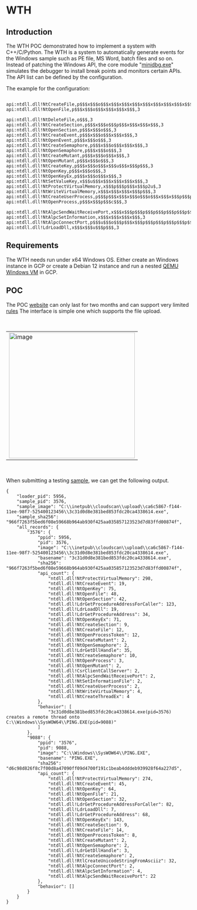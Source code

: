 # WTH

## Introduction

The WTH POC demonstrated how to implement a system with C++/C/Python.
The WTH is a system to automatically generate events for the Windows sample such as PE file, MS Word, batch files and so on.
Instead of patching the Windows API, the core module "[minidbg.exe](./cloudscan/core/README.md)" simulates the debugger to install break points and monitors certain APIs. The API list can be defined by the configuration.

The example for the configuration:
```

api:ntdll.dll!NtCreateFile,p$$$x$$$o$$$x$$$x$$$x$$$x$$$x$$$x$$$x$$$x$$$,3
api:ntdll.dll!NtOpenFile,p$$$x$$$o$$$x$$$x$$$x$$$,3

api:ntdll.dll!NtDeleteFile,o$$$,3
api:ntdll.dll!NtCreateSection,p$$$x$$$o$$$p$$$x$$$x$$$x$$$,3
api:ntdll.dll!NtOpenSection,p$$$x$$$o$$$,3
api:ntdll.dll!NtCreateEvent,p$$$x$$$o$$$x$$$x$$$,3
api:ntdll.dll!NtOpenEvent,p$$$x$$$o$$$,3
api:ntdll.dll!NtCreateSemaphore,p$$$x$$$o$$$x$$$x$$$,3
api:ntdll.dll!NtOpenSemaphore,p$$$x$$$o$$$,3
api:ntdll.dll!NtCreateMutant,p$$$x$$$o$$$x$$$,3
api:ntdll.dll!NtOpenMutant,p$$$x$$$o$$$,3
api:ntdll.dll!NtCreateKey,p$$$x$$$o$$$x$$$u$$$x$$$p$$$,3
api:ntdll.dll!NtOpenKey,p$$$x$$$o$$$,3
api:ntdll.dll!NtOpenKeyEx,p$$$x$$$o$$$x$$$,3
api:ntdll.dll!NtSetValueKey,x$$$u$$$x$$$x$$$x$$$x$$$,3
api:ntdll.dll!NtProtectVirtualMemory,x$$$p$$$p$$$x$$$p2u$,3
api:ntdll.dll!NtWriteVirtualMemory,x$$$x$$$x$$$x$$$p$$$,3
api:ntdll.dll!NtCreateUserProcess,p$$$p$$$x$$$x$$$o$$$o$$$x$$$x$$$p$$$p$$$p$$$,3
api:ntdll.dll!NtOpenProcess,p$$$x$$$p$$$c$$$,3

api:ntdll.dll!NtAlpcSendWaitReceivePort,x$$$x$$$p$$$p$$$p$$$p$$$p$$$p$$$,3
api:ntdll.dll!NtAlpcSetInformation,x$$$x$$$x$$$x$$$,3
api:ntdll.dll!NtAlpcConnectPort,p$$$u$$$o$$$p$$$x$$$p$$$p$$$p$$$p$$$p$$$p$$$,3
api:ntdll.dll!LdrLoadDll,x$$$x$$$u$$$p$$$,3

```

## Requirements

The WTH needs run under x64 Windows OS. Either create an Windows instance in GCP or create a Debian 12 instance and run a nested [QEMU Windows VM](./qemu/README.md) in GCP.

## POC

The POC [website](https://35.203.182.93/sample) can only last for two months and can support very limited [rules](https://github.com/ryu0886/cloudscan/blob/main/core/analysis.py#L108)
The interface is simple one which supports the file upload.

<br>
<table>
    <td>
<img width="343" alt="image" src="https://github.com/ryu0886/WTH_202311/assets/38020822/a2eed572-fa3b-495e-8991-3b48ccad5e45">
    </td>
</table>
<br>

When submitting a testing [sample](https://www.virustotal.com/gui/file-analysis/ZGYxZDhhNWQ1OWYxYTVjNGNhZDU0N2U1NDA4NzI1ZGI6MTcxMjA3MDY2NA==), we can get the following output.
```
{
    "loader_pid": 5956,
    "sample_pid": 3576,
    "sample_image": "C:\\inetpub\\cloudscan\\upload\\ca6c5867-f144-11ee-98f7-525400123456\\3c31d0d8e381bed853fdc20ca4338614.exe",
    "sample_sha256": "966f7263f5bed6f08e59668b964ab930f425aa035857123523d7d83ffd00874f",
    "all_records": {
        "3576": {
            "ppid": 5956,
            "pid": 3576,
            "image": "C:\\inetpub\\cloudscan\\upload\\ca6c5867-f144-11ee-98f7-525400123456\\3c31d0d8e381bed853fdc20ca4338614.exe",
            "basename": "3c31d0d8e381bed853fdc20ca4338614.exe",
            "sha256": "966f7263f5bed6f08e59668b964ab930f425aa035857123523d7d83ffd00874f",
            "api_count": {
                "ntdll.dll!NtProtectVirtualMemory": 298,
                "ntdll.dll!NtCreateEvent": 19,
                "ntdll.dll!NtOpenKey": 75,
                "ntdll.dll!NtOpenFile": 48,
                "ntdll.dll!NtOpenSection": 42,
                "ntdll.dll!LdrGetProcedureAddressForCaller": 123,
                "ntdll.dll!LdrLoadDll": 19,
                "ntdll.dll!LdrGetProcedureAddress": 34,
                "ntdll.dll!NtOpenKeyEx": 71,
                "ntdll.dll!NtCreateSection": 9,
                "ntdll.dll!NtCreateFile": 12,
                "ntdll.dll!NtOpenProcessToken": 12,
                "ntdll.dll!NtCreateMutant": 2,
                "ntdll.dll!NtOpenSemaphore": 2,
                "ntdll.dll!LdrGetDllHandle": 35,
                "ntdll.dll!NtCreateSemaphore": 10,
                "ntdll.dll!NtOpenProcess": 3,
                "ntdll.dll!NtOpenMutant": 2,
                "ntdll.dll!CsrClientCallServer": 2,
                "ntdll.dll!NtAlpcSendWaitReceivePort": 2,
                "ntdll.dll!NtSetInformationFile": 2,
                "ntdll.dll!NtCreateUserProcess": 2,
                "ntdll.dll!NtWriteVirtualMemory": 4,
                "ntdll.dll!NtCreateThreadEx": 4
            },
            "behavior": [
                "3c31d0d8e381bed853fdc20ca4338614.exe(pid=3576) creates a remote thread onto C:\\Windows\\SysWOW64\\PING.EXE(pid=9088)"
            ]
        },
        "9088": {
            "ppid": "3576",
            "pid": 9088,
            "image": "C:\\Windows\\SysWOW64\\PING.EXE",
            "basename": "PING.EXE",
            "sha256": "d6c98d826f8c7f00d8a47090ff09d4700f191c1beab4dddeb939928f64a227d5",
            "api_count": {
                "ntdll.dll!NtProtectVirtualMemory": 274,
                "ntdll.dll!NtCreateEvent": 45,
                "ntdll.dll!NtOpenKey": 64,
                "ntdll.dll!NtOpenFile": 21,
                "ntdll.dll!NtOpenSection": 32,
                "ntdll.dll!LdrGetProcedureAddressForCaller": 82,
                "ntdll.dll!LdrLoadDll": 7,
                "ntdll.dll!LdrGetProcedureAddress": 68,
                "ntdll.dll!NtOpenKeyEx": 143,
                "ntdll.dll!NtCreateSection": 9,
                "ntdll.dll!NtCreateFile": 14,
                "ntdll.dll!NtOpenProcessToken": 8,
                "ntdll.dll!NtCreateMutant": 2,
                "ntdll.dll!NtOpenSemaphore": 2,
                "ntdll.dll!LdrGetDllHandle": 3,
                "ntdll.dll!NtCreateSemaphore": 2,
                "ntdll.dll!RtlCreateUnicodeStringFromAsciiz": 32,
                "ntdll.dll!NtAlpcConnectPort": 2,
                "ntdll.dll!NtAlpcSetInformation": 4,
                "ntdll.dll!NtAlpcSendWaitReceivePort": 22
            },
            "behavior": []
        }
    }
}
```
